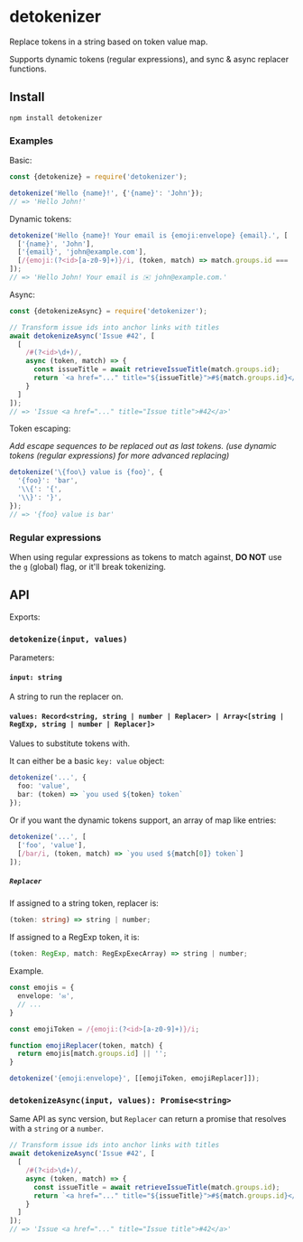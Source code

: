 # detokenizer

Replace tokens in a string based on token value map.

Supports dynamic tokens (regular expressions), and sync & async replacer functions.

## Install

```
npm install detokenizer
```

### Examples

Basic:

```ts
const {detokenize} = require('detokenizer');

detokenize('Hello {name}!', {'{name}': 'John'});
// => 'Hello John!'
```

Dynamic tokens:

```ts
detokenize('Hello {name}! Your email is {emoji:envelope} {email}.', [
  ['{name}', 'John'],
  ['{email}', 'john@example.com'],
  [/{emoji:(?<id>[a-z0-9]+)}/i, (token, match) => match.groups.id === 'envelope' ? '✉️' : '']
]);
// => 'Hello John! Your email is ✉️ john@example.com.'
```

Async:

```ts
const {detokenizeAsync} = require('detokenizer');

// Transform issue ids into anchor links with titles
await detokenizeAsync('Issue #42', [
  [
    /#(?<id>\d+)/,
    async (token, match) => {
      const issueTitle = await retrieveIssueTitle(match.groups.id);
      return `<a href="..." title="${issueTitle}">#${match.groups.id}</a>`;
    }
  ]
]);
// => 'Issue <a href="..." title="Issue title">#42</a>'
```

Token escaping:

*Add escape sequences to be replaced out as last tokens. (use dynamic tokens (regular expressions) for more advanced replacing)*

```ts
detokenize('\{foo\} value is {foo}', {
  '{foo}': 'bar',
  '\\{': '{',
  '\\}': '}',
});
// => '{foo} value is bar'
```

### Regular expressions

When using regular expressions as tokens to match against, **DO NOT** use the `g` (global) flag, or it'll break tokenizing.

## API

Exports:

### `detokenize(input, values)`

Parameters:

#### `input: string`

A string to run the replacer on.

#### `values: Record<string, string | number | Replacer> | Array<[string | RegExp, string | number | Replacer]>`

Values to substitute tokens with.

It can either be a basic `key: value` object:

```ts
detokenize('...', {
  foo: 'value',
  bar: (token) => `you used ${token} token`
});
```

Or if you want the dynamic tokens support, an array of map like entries:

```ts
detokenize('...', [
  ['foo', 'value'],
  [/bar/i, (token, match) => `you used ${match[0]} token`]
]);
```

##### `Replacer`

If assigned to a string token, replacer is:

```ts
(token: string) => string | number;
```

If assigned to a RegExp token, it is:

```ts
(token: RegExp, match: RegExpExecArray) => string | number;
```

Example.

```ts
const emojis = {
  envelope: '✉️',
  // ...
}

const emojiToken = /{emoji:(?<id>[a-z0-9]+)}/i;

function emojiReplacer(token, match) {
  return emojis[match.groups.id] || '';
}

detokenize('{emoji:envelope}', [[emojiToken, emojiReplacer]]);
```

### `detokenizeAsync(input, values): Promise<string>`

Same API as sync version, but `Replacer` can return a promise that resolves with a `string` or a `number`.

```ts
// Transform issue ids into anchor links with titles
await detokenizeAsync('Issue #42', [
  [
    /#(?<id>\d+)/,
    async (token, match) => {
      const issueTitle = await retrieveIssueTitle(match.groups.id);
      return `<a href="..." title="${issueTitle}">#${match.groups.id}</a>`;
    }
  ]
]);
// => 'Issue <a href="..." title="Issue title">#42</a>'
```
